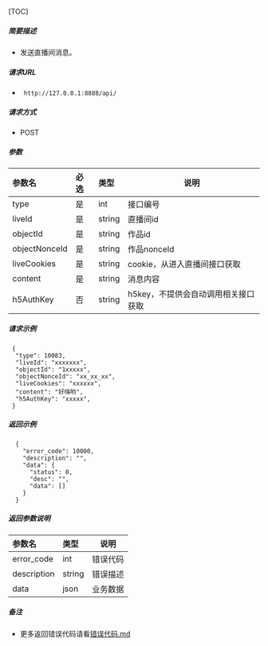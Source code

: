 

[TOC]
    
##### 简要描述

- 发送直播间消息。

##### 请求URL
- ` http://127.0.0.1:8888/api/`
  
##### 请求方式
- POST 

##### 参数

|参数名|必选|类型|说明|
|:----    |:---|:----- |-----   |
|type |是  |int | 接口编号    |
|liveId |是  |string | 直播间id    |
|objectId |是  |string | 作品id    |
|objectNonceId |是  |string | 作品nonceId    |
|liveCookies |是  |string | cookie，从进入直播间接口获取|
|content|是|string|消息内容|
|h5AuthKey |否  |string | h5key，不提供会自动调用相关接口获取    |

##### 请求示例

```
 {
  "type": 10083,
  "liveId": "xxxxxxx",
  "objectId": "1xxxxx",
  "objectNonceId": "xx_xx_xx",
  "liveCookies": "xxxxxx",
  "content": "好嗨哟",
  "h5AuthKey": "xxxxx",
 } 
```

##### 返回示例 

``` 
  {
    "error_code": 10000,
    "description": "",
    "data": {
      "status": 0,
      "desc": "",
      "data": []
    }
  }
```

##### 返回参数说明 

|参数名|类型|说明|
|:-----  |:-----|-----                           |
|error_code |int   |错误代码  |
|description|string|错误描述|
|data|json|业务数据|

##### 备注 

- 更多返回错误代码请看[错误代码.md](../错误代码.md)









